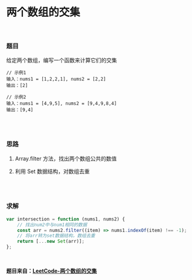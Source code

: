 # 两个数组的交集

</br>

### 题目

给定两个数组，编写一个函数来计算它们的交集

```
// 示例1
输入：nums1 = [1,2,2,1], nums2 = [2,2]
输出：[2]

// 示例2
输入：nums1 = [4,9,5], nums2 = [9,4,9,8,4]
输出：[9,4]
```

</br>
</br>

### 思路

1. Array.filter 方法，找出两个数组公共的数值

2. 利用 Set 数据结构，对数组去重

</br>
</br>

### 求解

```javascript
var intersection = function (nums1, nums2) {
    // 找出num2中与num1相同的数据
    const arr = nums2.filter((item) => nums1.indexOf(item) !== -1);
    // 将arr转为set数据结构，数组去重
    return [...new Set(arr)];
};
```

</br>

**题目来自：[LeetCode-两个数组的交集](https://leetcode-cn.com/problems/intersection-of-two-arrays/)**

